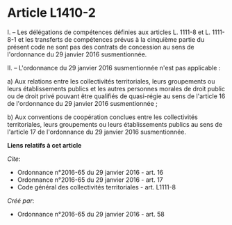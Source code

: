 # Article L1410-2

I. – Les délégations de compétences définies aux articles L. 1111-8 et L. 1111-8-1 et les transferts de compétences prévus à
la cinquième partie du présent code ne sont pas des contrats de concession au sens de l'ordonnance du 29 janvier 2016
susmentionnée.

II. – L'ordonnance du 29 janvier 2016 susmentionnée n'est pas applicable :

a) Aux relations entre les collectivités territoriales, leurs groupements ou leurs établissements publics et les autres
personnes morales de droit public ou de droit privé pouvant être qualifiés de quasi-régie au sens de l'article 16 de
l'ordonnance du 29 janvier 2016 susmentionnée ;

b) Aux conventions de coopération conclues entre les collectivités territoriales, leurs groupements ou leurs établissements
publics au sens de l'article 17 de l'ordonnance du 29 janvier 2016 susmentionnée.

**Liens relatifs à cet article**

_Cite_:

  - Ordonnance n°2016-65 du 29 janvier 2016 - art. 16
  - Ordonnance n°2016-65 du 29 janvier 2016 - art. 17
  - Code général des collectivités territoriales - art. L1111-8

_Créé par_:

  - Ordonnance n°2016-65 du 29 janvier 2016 - art. 58
